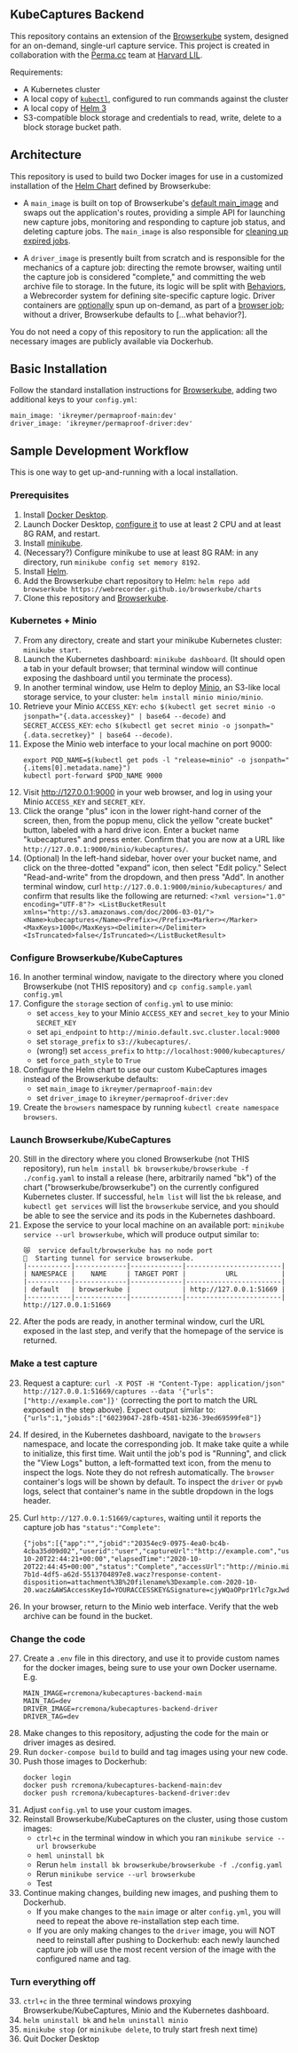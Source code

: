 ## KubeCaptures Backend

This repository contains an extension of the [Browserkube](https://github.com/webrecorder/browserkube) system,
designed for an on-demand, single-url capture service. This project is created in collaboration with the [Perma.cc](https://perma.cc) team at [Harvard LIL](https://github.com/harvard-lil).

Requirements:
- A Kubernetes cluster
- A local copy of [`kubectl`](https://kubernetes.io/docs/tasks/tools/install-kubectl/), configured to run commands against the cluster
- A local copy of [Helm 3](https://v3.helm.sh/)
- S3-compatible block storage and credentials to read, write, delete to a block storage bucket path.


## Architecture

This repository is used to build two Docker images for use in a customized installation of the [Helm Chart](https://github.com/webrecorder/browserkube/tree/main/chart) defined by Browserkube:

- A `main_image` is built on top of Browserkube's [default main_image](https://github.com/webrecorder/browserkube/blob/ddd9012ebd2125cd6376d438879ed21c3ff60c6b/chart/templates/deploy.yaml#L108) and swaps out the application's routes, providing a simple API for launching new capture jobs, monitoring and responding to capture job status, and deleting capture jobs. The `main_image` is also responsible for [cleaning up expired jobs](https://github.com/webrecorder/browserkube/blob/ddd9012ebd2125cd6376d438879ed21c3ff60c6b/chart/templates/deploy.yaml#L22).

- A `driver_image` is presently built from scratch and is responsible for the mechanics of a capture job: directing the remote browser, waiting until the capture job is considered "complete," and committing the web archive file to storage. In the future, its logic will be split with [Behaviors](https://github.com/webrecorder/behaviors), a Webrecorder system for defining site-specific capture logic. Driver containers are [optionally](https://github.com/webrecorder/browserkube/blob/e792c4080fb44738297c7fd3d2a95c083be10b95/chart/templates/configmap.yaml#L74) spun up on-demand, as part of a [browser job](https://github.com/webrecorder/browserkube/blob/41ccddb0f634e3e112a3480bc06277fe0c491a09/templates/browser-job.yaml#L183); without a driver, Browserkube defaults to [...what behavior?].

You do not need a copy of this repository to run the application: all the necessary images are publicly available via Dockerhub.


## Basic Installation

Follow the standard installation instructions for [Browserkube](https://github.com/webrecorder/browserkube/blob/41ccddb0f634e3e112a3480bc06277fe0c491a09/README.md), adding two additional keys to your `config.yml`:

```
main_image: 'ikreymer/permaproof-main:dev'
driver_image: 'ikreymer/permaproof-driver:dev'
```


## Sample Development Workflow

This is one way to get up-and-running with a local installation.

### Prerequisites

1. Install [Docker Desktop](https://docs.docker.com/desktop/).
2. Launch Docker Desktop, [configure it](https://docs.docker.com/docker-for-mac/#resources) to use at least 2 CPU and at least 8G RAM, and restart.
3. Install [minikube](https://minikube.sigs.k8s.io/docs/start/).
3. (Necessary?) Configure minikube to use at least 8G RAM: in any directory, run `minikube config set memory 8192`.
4. Install [Helm](https://helm.sh/docs/intro/install/).
5. Add the Browserkube chart repository to Helm: `helm repo add browserkube https://webrecorder.github.io/browserkube/charts`
6. Clone this repository and [Browserkube](https://github.com/webrecorder/browserkube).

### Kubernetes + Minio

7. From any directory, create and start your minikube Kubernetes cluster: `minikube start`.
8. Launch the Kubernetes dashboard: `minikube dashboard`. (It should open a tab in your default browser; that terminal window will continue exposing the dashboard until you terminate the process).
10. In another terminal window, use Helm to deploy [Minio](https://min.io/), an S3-like local storage service, to your cluster: `helm install minio minio/minio`.
11. Retrieve your Minio `ACCESS_KEY`: `echo $(kubectl get secret minio -o jsonpath="{.data.accesskey}" | base64 --decode)` and `SECRET_ACCESS_KEY`: `echo $(kubectl get secret minio -o jsonpath="{.data.secretkey}" | base64 --decode)`.
12. Expose the Minio web interface to your local machine on port 9000:
    ```
    export POD_NAME=$(kubectl get pods -l "release=minio" -o jsonpath="{.items[0].metadata.name}")
    kubectl port-forward $POD_NAME 9000
    ```
13. Visit http://127.0.0.1:9000 in your web browser, and log in using your Minio `ACCESS_KEY` and `SECRET_KEY`.
14. Click the orange "plus" icon in the lower right-hand corner of the screen, then, from the popup menu, click the yellow "create bucket" button, labeled with a hard drive icon. Enter a bucket name "kubecaptures" and press enter. Confirm that you are now at a URL like `http://127.0.0.1:9000/minio/kubecaptures/`.
15. (Optional) In the left-hand sidebar, hover over your bucket name, and click on the three-dotted "expand" icon, then select "Edit policy." Select "Read-and-write" from the dropdown, and then press "Add". In another terminal window, curl `http://127.0.0.1:9000/minio/kubecaptures/` and confirm that results like the following are returned: `<?xml version="1.0" encoding="UTF-8"?>
<ListBucketResult xmlns="http://s3.amazonaws.com/doc/2006-03-01/"><Name>kubecaptures</Name><Prefix></Prefix><Marker></Marker><MaxKeys>1000</MaxKeys><Delimiter></Delimiter><IsTruncated>false</IsTruncated></ListBucketResult>`

### Configure Browserkube/KubeCaptures

16. In another terminal window, navigate to the directory where you cloned Browserkube (not THIS repository) and `cp config.sample.yaml config.yml`
17. Configure the `storage` section of `config.yml` to use minio:
    - set `access_key` to your Minio `ACCESS_KEY` and `secret_key` to your Minio `SECRET_KEY`
    - set `api_endpoint` to `http://minio.default.svc.cluster.local:9000`
    - set `storage_prefix` to `s3://kubecaptures/`.
    - (wrong!) set `access_prefix` to `http://localhost:9000/kubecaptures/`
    - set `force_path_style` to `True`
18. Configure the Helm chart to use our custom KubeCaptures images instead of the Browserkube defaults:
    - set `main_image` to `ikreymer/permaproof-main:dev`
    - set `driver_image` to  `ikreymer/permaproof-driver:dev`
19. Create the `browsers` namespace by running `kubectl create namespace browsers`.

### Launch Browserkube/KubeCaptures

20. Still in the directory where you cloned Browserkube (not THIS repository), run `helm install bk browserkube/browserkube -f ./config.yaml` to install a release (here, arbitrarily named "bk") of the chart ("browserkube/browserkube") on the currently configured Kubernetes cluster. If successful, `helm list` will list the `bk` release, and `kubectl get services` will list the `browserkube` service, and you should be able to see the service and its pods in the Kubernetes dashboard.
21. Expose the service to your local machine on an available port: `minikube service --url browserkube`, which will produce output similar to:
    ```
    😿  service default/browserkube has no node port
    🏃  Starting tunnel for service browserkube.
    |-----------|-------------|-------------|------------------------|
    | NAMESPACE |    NAME     | TARGET PORT |          URL           |
    |-----------|-------------|-------------|------------------------|
    | default   | browserkube |             | http://127.0.0.1:51669 |
    |-----------|-------------|-------------|------------------------|
    http://127.0.0.1:51669
    ```
22. After the pods are ready, in another terminal window, curl the URL exposed in the last step, and verify that the homepage of the service is returned.

### Make a test capture

23. Request a capture: `curl -X POST -H "Content-Type: application/json" http://127.0.0.1:51669/captures --data '{"urls": ["http://example.com"]}'` (correcting the port to match the URL exposed in the step above). Expect output similar to: `{"urls":1,"jobids":["60239047-28fb-4581-b236-39ed69599fe8"]}`

24. If desired, in the Kubernetes dashboard, navigate to the `browsers` namespace, and locate the corresponding job. It make take quite a while to initialize, this first time. Wait until the job's pod is "Running", and click the "View Logs" button, a left-formatted text icon, from the menu to inspect the logs. Note they do not refresh automatically. The `browser` container's logs will be shown by default. To inspect the `driver` or `pywb` logs, select that container's name in the subtle dropdown in the logs header.

25. Curl `http://127.0.0.1:51669/captures`, waiting until it reports the capture job has `"status":"Complete"`:
    ```
    {"jobs":[{"app":"","jobid":"20354ec9-0975-4ea0-bc4b-4cba35d09d02","userid":"user","captureUrl":"http://example.com","userTag":"","startTime":"2020-10-20T22:44:21+00:00","elapsedTime":"2020-10-20T22:44:45+00:00","status":"Complete","accessUrl":"http://minio.minio.svc.cluster.local:9000/kubecaptures/236ca1d4-7b1d-4df5-a62d-5513704897e8.wacz?response-content-disposition=attachment%3B%20filename%3Dexample.com-2020-10-20.wacz&AWSAccessKeyId=YOURACCESSKEY&Signature=cjyWQaOPpr1Ylc7gxJwdsePiXx4%3D&Expires=1603248261"}]}
    ```

26. In your browser, return to the Minio web interface. Verify that the web archive can be found in the bucket.

### Change the code

27. Create a `.env` file in this directory, and use it to provide custom names for the docker images, being sure to use your own Docker username. E.g.
    ```
    MAIN_IMAGE=rcremona/kubecaptures-backend-main
    MAIN_TAG=dev
    DRIVER_IMAGE=rcremona/kubecaptures-backend-driver
    DRIVER_TAG=dev
    ```
28. Make changes to this repository, adjusting the code for the main or driver images as desired.
29. Run `docker-compose build` to build and tag images using your new code.
30. Push those images to Dockerhub:
    ```
    docker login
    docker push rcremona/kubecaptures-backend-main:dev
    docker push rcremona/kubecaptures-backend-driver:dev
    ```
32. Adjust `config.yml` to use your custom images.
33. Reinstall Browserkube/KubeCaptures on the cluster, using those custom images:
    - `ctrl+c` in the terminal window in which you ran `minikube service --url browserkube`
    - `heml uninstall bk`
    - Rerun `helm install bk browserkube/browserkube -f ./config.yaml`
    - Rerun `minikube service --url browserkube`
    - Test
34. Continue making changes, building new images, and pushing them to Dockerhub.
    - If you make changes to the `main` image or alter `config.yml`, you will need to repeat the above re-installation step each time.
    - If you are only making changes to the `driver` image, you will NOT need to reinstall after pushing to Dockerhub: each newly launched capture job will use the most recent version of the image with the configured name and tag.

### Turn everything off

33. `ctrl+c` in the three terminal windows proxying Browserkube/KubeCaptures, Minio and the Kubernetes dashboard.
34. `helm uninstall bk` and `helm uninstall minio`
35. `minikube stop` (or `minikube delete`, to truly start fresh next time)
36. Quit Docker Desktop
